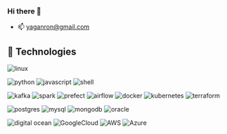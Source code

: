 ### Hi there 👋

<!--
**ron93/ron93** is a ✨ _special_ ✨ repository because its `README.md` (this file) appears on your GitHub profile.

Here are some ideas to get you started:
- 🔭 I’m currently working on ...
- 🌱 I’m currently learning ...
- 👯 I’m looking to collaborate on ...
- 🤔 I’m looking for help with ...
- 💬 Ask me about ...
- 😄 Pronouns: ...
- ⚡ Fun fact: ...

-->

- 📫 yaganron@gmail.com

## 🔧 Technologies

![linux](https://img.shields.io/badge/OS-Linux-informational?style=flat&logo=linux&logoColor=white&color=2bbc8a) <br>

![python](https://img.shields.io/badge/Code-Python-informational?style=flat&logo=python&logoColor=white&color=2bbc8a)
![javascript](https://img.shields.io/badge/Code-JavaScript-informational?style=flat&logo=javascript&logoColor=white&color=2bbc8a)
![shell](https://img.shields.io/badge/Shell-Bash-informational?style=flat&logo=gnu-bash&logoColor=white&color=2bbc8a)<br>

![kafka](https://img.shields.io/badge/Tool-Apache_Kafka-informational?style=flat&logo=ApacheKafka&logoColor=white&color=2bbc8a)
![spark](https://img.shields.io/badge/Tool-Apache_Spark-informational?style=flat&logo=ApacheSpark&logoColor=white&color=2bbc8a)
![prefect](https://img.shields.io/badge/Tool-Prefect-informational?style=flat&logo=Prefect&logoColor=white&color=2bbc8a)
![airflow](https://img.shields.io/badge/Tool-Apache_Airflow-informational?style=flat&logo=ApacheAirflow&logoColor=white&color=2bbc8a)
![docker](https://img.shields.io/badge/Tool-Docker-informational?style=flat&logo=docker&logoColor=white&color=2bbc8a)
![kubernetes](https://img.shields.io/badge/Tool-Kubernetes-informational?style=flat&logo=kubernetes&logoColor=white&color=2bbc8a)
![terraform](https://img.shields.io/badge/Tool-Terraform-informational?style=flat&logo=terraform&logoColor=white&color=2bbc8a)<br>

![postgres](https://img.shields.io/badge/Database-PostgreSQL-informational?style=flat&logo=postgresql&logoColor=white&color=2bbc8a)
![mysql](https://img.shields.io/badge/Database-MySQL-informational?style=flat&logo=mysql&logoColor=white&color=2bbc8a)
![mongodb](https://img.shields.io/badge/Database-MongoDB-informational?style=flat&logo=mongodb&logoColor=white&color=2bbc8a)
![oracle](https://img.shields.io/badge/Database-Oracle-informational?style=flat&logo=oracle&logoColor=white&color=2bbc8a)<br>


![digital ocean](https://img.shields.io/badge/Cloud-Digital_Ocean-informational?style=flat&logo=digitalocean&logoColor=white&color=2bbc8a)
![GoogleCloud](https://img.shields.io/badge/Cloud-Google_Cloud_Platform-informational?style=flat&logo=Google&logoColor=white&color=2bbc8a)
![AWS](https://img.shields.io/badge/Cloud-AWS-informational?style=flat&logo=aws&logoColor=white&color=2bbc8a)
![Azure](https://img.shields.io/badge/Cloud-Azure-informational?style=flat&logo=azure&logoColor=white&color=2bbc8a)<br>




